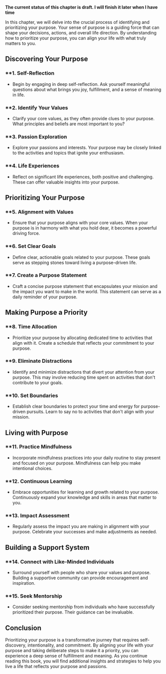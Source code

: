 **The current status of this chapter is draft. I will finish it later when I have time**

In this chapter, we will delve into the crucial process of identifying and prioritizing your purpose. Your sense of purpose is a guiding force that can shape your decisions, actions, and overall life direction. By understanding how to prioritize your purpose, you can align your life with what truly matters to you.

**Discovering Your Purpose**
----------------------------

### \*\*1. **Self-Reflection**

* Begin by engaging in deep self-reflection. Ask yourself meaningful questions about what brings you joy, fulfillment, and a sense of meaning in life.

### \*\*2. **Identify Your Values**

* Clarify your core values, as they often provide clues to your purpose. What principles and beliefs are most important to you?

### \*\*3. **Passion Exploration**

* Explore your passions and interests. Your purpose may be closely linked to the activities and topics that ignite your enthusiasm.

### \*\*4. **Life Experiences**

* Reflect on significant life experiences, both positive and challenging. These can offer valuable insights into your purpose.

**Prioritizing Your Purpose**
-----------------------------

### \*\*5. **Alignment with Values**

* Ensure that your purpose aligns with your core values. When your purpose is in harmony with what you hold dear, it becomes a powerful driving force.

### \*\*6. **Set Clear Goals**

* Define clear, actionable goals related to your purpose. These goals serve as stepping stones toward living a purpose-driven life.

### \*\*7. **Create a Purpose Statement**

* Craft a concise purpose statement that encapsulates your mission and the impact you want to make in the world. This statement can serve as a daily reminder of your purpose.

**Making Purpose a Priority**
-----------------------------

### \*\*8. **Time Allocation**

* Prioritize your purpose by allocating dedicated time to activities that align with it. Create a schedule that reflects your commitment to your purpose.

### \*\*9. **Eliminate Distractions**

* Identify and minimize distractions that divert your attention from your purpose. This may involve reducing time spent on activities that don't contribute to your goals.

### \*\*10. **Set Boundaries**

* Establish clear boundaries to protect your time and energy for purpose-driven pursuits. Learn to say no to activities that don't align with your mission.

**Living with Purpose**
-----------------------

### \*\*11. **Practice Mindfulness**

* Incorporate mindfulness practices into your daily routine to stay present and focused on your purpose. Mindfulness can help you make intentional choices.

### \*\*12. **Continuous Learning**

* Embrace opportunities for learning and growth related to your purpose. Continuously expand your knowledge and skills in areas that matter to you.

### \*\*13. **Impact Assessment**

* Regularly assess the impact you are making in alignment with your purpose. Celebrate your successes and make adjustments as needed.

**Building a Support System**
-----------------------------

### \*\*14. **Connect with Like-Minded Individuals**

* Surround yourself with people who share your values and purpose. Building a supportive community can provide encouragement and inspiration.

### \*\*15. **Seek Mentorship**

* Consider seeking mentorship from individuals who have successfully prioritized their purpose. Their guidance can be invaluable.

**Conclusion**
--------------

Prioritizing your purpose is a transformative journey that requires self-discovery, intentionality, and commitment. By aligning your life with your purpose and taking deliberate steps to make it a priority, you can experience a deep sense of fulfillment and meaning. As you continue reading this book, you will find additional insights and strategies to help you live a life that reflects your purpose and passions.
